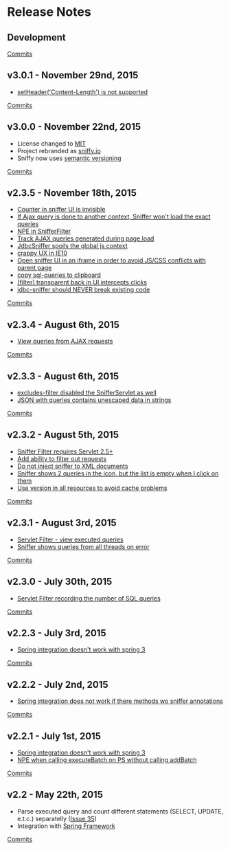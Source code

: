 # Release Notes

## Development

[Commits](https://github.com/sniffy/sniffy/compare/3.0.1...master)

## v3.0.1 - November 29nd, 2015
 * [setHeader('Content-Length') is not supported](https://github.com/sniffy/sniffy/issues/99)

[Commits](https://github.com/sniffy/sniffy/compare/3.0.0...3.0.1)

## v3.0.0 - November 22nd, 2015
 * License changed to [MIT](http://www.opensource.org/licenses/mit-license.php)
 * Project rebranded as [sniffy.io](http://sniffy.io)
 * Sniffy now uses [semantic versioning](http://semver.org/)

[Commits](https://github.com/sniffy/sniffy/compare/2.3.5...3.0.0)

## v2.3.5 - November 18th, 2015
 * [Counter in sniffer UI is invisible](https://github.com/sniffy/sniffy/issues/92)
 * [If Ajax query is done to another context, Sniffer won't load the exact queries](https://github.com/sniffy/sniffy/issues/88)
 * [NPE in SnifferFilter](https://github.com/sniffy/sniffy/issues/86)
 * [Track AJAX queries generated during page load](https://github.com/sniffy/sniffy/issues/85)
 * [JdbcSniffer spoils the global js context](https://github.com/sniffy/sniffy/issues/82)
 * [crappy UX in IE10](https://github.com/sniffy/sniffy/issues/80)
 * [Open sniffer UI in an iframe in order to avoid JS/CSS conflicts with parent page](https://github.com/sniffy/sniffy/issues/77)
 * [copy sql-queries to clipboard](https://github.com/sniffy/sniffy/issues/63)
 * [[filter] transparent back in UI intercepts clicks](https://github.com/sniffy/sniffy/issues/59)
 * [jdbc-sniffer should NEVER break existing code](https://github.com/sniffy/sniffy/issues/48)

[Commits](https://github.com/sniffy/sniffy/compare/2.3.4...2.3.5)

## v2.3.4 - August 6th, 2015
 * [View queries from AJAX requests](https://github.com/sniffy/sniffy/issues/57)

[Commits](https://github.com/sniffy/sniffy/compare/2.3.3...2.3.4)

## v2.3.3 - August 6th, 2015
 * [excludes-filter disabled the SnifferServlet as well](https://github.com/sniffy/sniffy/issues/73)
 * [JSON with queries contains unescaped data in strings](https://github.com/sniffy/sniffy/issues/72)
 
[Commits](https://github.com/sniffy/sniffy/compare/2.3.2...2.3.3)

## v2.3.2 - August 5th, 2015
 * [Sniffer Filter requires Servlet 2.5+](https://github.com/sniffy/sniffy/issues/66)
 * [Add ability to filter out requests](https://github.com/sniffy/sniffy/issues/65)
 * [Do not inject sniffer to XML documents](https://github.com/sniffy/sniffy/issues/64)
 * [Sniffer shows 2 queries in the icon, but the list is empty when I click on them](https://github.com/sniffy/sniffy/issues/60)
 * [Use version in all resources to avoid cache problems](https://github.com/sniffy/sniffy/issues/58)
 
[Commits](https://github.com/sniffy/sniffy/compare/2.3.1...2.3.2)

## v2.3.1 - August 3rd, 2015
 * [Servlet Filter - view executed queries](https://github.com/sniffy/sniffy/issues/54)
 * [Sniffer shows queries from all threads on error](https://github.com/sniffy/sniffy/issues/43)
 
[Commits](https://github.com/sniffy/sniffy/compare/2.3...2.3.1)

## v2.3.0 - July 30th, 2015
 * [Servlet Filter recording the number of SQL queries](https://github.com/sniffy/sniffy/issues/51)
 
[Commits](https://github.com/sniffy/sniffy/compare/2.2.2...2.3)

## v2.2.3 - July 3rd, 2015
 * [Spring integration doesn't work with spring 3](https://github.com/sniffy/sniffy/issues/42)
 
[Commits](https://github.com/sniffy/sniffy/compare/2.2.2...2.2.3)

## v2.2.2 - July 2nd, 2015
 * [Spring integration does not work if there methods wo sniffer annotations](https://github.com/sniffy/sniffy/issues/47)
 
[Commits](https://github.com/sniffy/sniffy/compare/2.2.1...2.2.2)

## v2.2.1 - July 1st, 2015
 * [Spring integration doesn't work with spring 3](https://github.com/sniffy/sniffy/issues/42)
 * [NPE when calling executeBatch on PS without calling addBatch](https://github.com/sniffy/sniffy/issues/44)
 
[Commits](https://github.com/sniffy/sniffy/compare/2.2...2.2.1)

## v2.2 - May 22th, 2015
 * Parse executed query and count different statements (SELECT, UPDATE, e.t.c.) separatelly ([Issue 35](https://github.com/sniffy/sniffy/issues/35))
 * Integration with [Spring Framework](https://github.com/sniffy/sniffy/wiki/Spring-Framework)
 
[Commits](https://github.com/sniffy/sniffy/compare/2.1...2.2)
